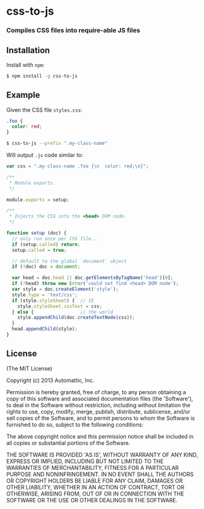 css-to-js
=========
### Compiles CSS files into require-able JS files



Installation
------------

Install with `npm`:

``` bash
$ npm install -g css-to-js
```


Example
-------

Given the CSS file `styles.css`:

``` css
.foo {
  color: red;
}
```


``` bash
$ css-to-js --prefix ".my-class-name"
```

Will output `.js` code similar to:

``` js
var css = ".my-class-name .foo {\n  color: red;\n}";

/**
 * Module exports.
 */

module.exports = setup;

/**
 * Injects the CSS into the <head> DOM node.
 */

function setup (doc) {
  // only run once per CSS file...
  if (setup.called) return;
  setup.called = true;

  // default to the global `document` object
  if (!doc) doc = document;

  var head = doc.head || doc.getElementsByTagName('head')[0];
  if (!head) throw new Error('could not find <head> DOM node');
  var style = doc.createElement('style');
  style.type = 'text/css';
  if (style.styleSheet) {  // IE
    style.styleSheet.cssText = css;
  } else {                 // the world
    style.appendChild(doc.createTextNode(css));
  }
  head.appendChild(style);
}
```


License
-------

(The MIT License)

Copyright (c) 2013 Automattic, Inc.

Permission is hereby granted, free of charge, to any person obtaining
a copy of this software and associated documentation files (the
'Software'), to deal in the Software without restriction, including
without limitation the rights to use, copy, modify, merge, publish,
distribute, sublicense, and/or sell copies of the Software, and to
permit persons to whom the Software is furnished to do so, subject to
the following conditions:

The above copyright notice and this permission notice shall be
included in all copies or substantial portions of the Software.

THE SOFTWARE IS PROVIDED 'AS IS', WITHOUT WARRANTY OF ANY KIND,
EXPRESS OR IMPLIED, INCLUDING BUT NOT LIMITED TO THE WARRANTIES OF
MERCHANTABILITY, FITNESS FOR A PARTICULAR PURPOSE AND NONINFRINGEMENT.
IN NO EVENT SHALL THE AUTHORS OR COPYRIGHT HOLDERS BE LIABLE FOR ANY
CLAIM, DAMAGES OR OTHER LIABILITY, WHETHER IN AN ACTION OF CONTRACT,
TORT OR OTHERWISE, ARISING FROM, OUT OF OR IN CONNECTION WITH THE
SOFTWARE OR THE USE OR OTHER DEALINGS IN THE SOFTWARE.
